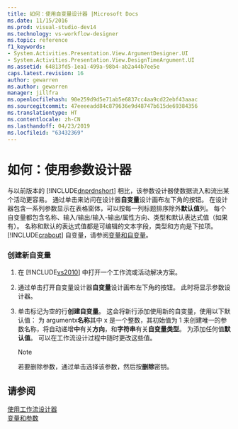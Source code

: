 ```yaml
---
title: 如何：使用自变量设计器 |Microsoft Docs
ms.date: 11/15/2016
ms.prod: visual-studio-dev14
ms.technology: vs-workflow-designer
ms.topic: reference
f1_keywords:
- System.Activities.Presentation.View.ArgumentDesigner.UI
- System.Activities.Presentation.View.DesignTimeArgument.UI
ms.assetid: 64813fd5-1ea1-499a-98b4-ab2a44b7ee5e
caps.latest.revision: 16
author: gewarren
ms.author: gewarren
manager: jillfra
ms.openlocfilehash: 90e259d9d5e71ab5e6837cc4aa9cd22ebf43aaac
ms.sourcegitcommit: 47eeeeadd84c879636e9d48747b615de69384356
ms.translationtype: HT
ms.contentlocale: zh-CN
ms.lasthandoff: 04/23/2019
ms.locfileid: "63432369"
---
```

# <a name="how-to-use-the-argument-designer"></a>如何：使用参数设计器
与以前版本的 [!INCLUDE[dnprdnshort](../includes/dnprdnshort-md.md)] 相比，该参数设计器使数据流入和流出某个活动更容易。 通过单击来访问在设计器**自变量**设计画布左下角的按钮。 在设计器包含一系列参数显示在表格窗体，可以按每一列标题排序除外**默认值**列。 每个自变量都包含名称、输入/输出/输入-输出/属性方向、类型和默认表达式值（如果有）。 名称和默认的表达式值都是可编辑的文本字段，类型和方向是下拉项。 [!INCLUDE[crabout](../includes/crabout-md.md)] 自变量，请参阅[变量和自变量](http://msdn.microsoft.com/library/d03dbe34-5b2e-4f21-8b57-693ee49611b8)。  
  
### <a name="to-create-a-new-argument"></a>创建新自变量  
  
1. 在 [!INCLUDE[vs2010](../includes/vs2010-md.md)] 中打开一个工作流或活动解决方案。  
  
2. 通过单击打开自变量设计器**自变量**设计画布左下角的按钮。 此时将显示参数设计器。  
  
3. 单击标记为空的行**创建自变量**。 这会将新行添加使用新的自变量，使用以下默认值： 为 argumentx**名称**其中 x 是一个整数，其初始值为 1 来创建唯一的参数名称，将自动递增**中**有关**方向**，和**字符串**有关**自变量类型**。 为添加任何值**默认值**。 可以在工作流设计过程中随时更改这些值。  
  
    > [!NOTE]
    > 若要删除参数，通过单击选择该参数，然后按**删除**密钥。  
  
## <a name="see-also"></a>请参阅  
 [使用工作流设计器](../workflow-designer/using-the-workflow-designer.md)   
 [变量和参数](http://msdn.microsoft.com/library/d03dbe34-5b2e-4f21-8b57-693ee49611b8)